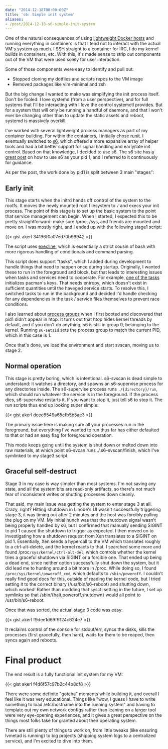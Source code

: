 ```yaml
---
date: "2014-12-18T00:00:00Z"
title: 's6: Simple init system'
aliases:
- /post/2014-12-18-s6-simple-init-system
---
```


One of the natural consequences of using [lightweight Docker hosts](/2014/12/17/dock0-round-2) and running everything in containers is that I tend not to interact with the actual VM's system as much. I SSH straight to a container for IRC, I do my kernel builds in containers, etc. With this, it's made sense to strip out components out of the VM that were used solely for user interaction.

Some of those components were easy to identify and pull out:

* Stopped cloning my dotfiles and scripts repos to the VM image
* Removed packages like vim-minimal and zsh

But the big change I wanted to make was simplifying the init process itself.<!--more--> Don't be fooled: I love systemd (from a user perspective), and for full systems that I'll be interacting with I love the control systemctl provides. But for a system that will only be running a handful of daemons, and that I won't ever be changing other than to update the static assets and reboot, systemd is massively overkill.

I've worked with several lightweight process managers as part of my container building. For within the containers, I initially chose [runit](http://smarden.org/runit/). I eventually switched to [s6](http://www.skarnet.org/software/s6/), which offered a more expansive array of helper tools and had a bit better support for signal handling and early/late init control. Based on that knowledge, I decided to use s6. The s6 site has [a great post](http://www.skarnet.org/software/s6/s6-svscan-1.html) on how to use s6 as your pid 1, and I referred to it continuously for guidance.

As per the post, the work done by pid1 is split between 3 main "stages":

Early init
----------

This stage starts when the initrd hands off control of the system to the rootfs. It moves the newly mounted root filesystem to `/` and execs your init process. The point of this stage is to set up the basic system to the point that service management can begin. When I started, I expected this to be pretty straightforward: make sure /proc, /sys, and friends are mounted and move on. I was mostly right, and I ended up with the following stage1 script:

{{< gist akerl 34196f0a07ed70b98942 >}}

The script uses [execline](http://skarnet.org/software/execline/), which is essentially a strict cousin of bash with more rigorous handling of conditionals and command parsing.

This script does support "tasks", which I added during development to handle things that need to happen once during startup. Originally, I wanted these to run in the foreground and block, but that leads to interesting issues when tasks and services need to cooperate. For example, [one of the tasks](https://github.com/dock0/rootfs/blob/master/overlay/etc/s6/task/pacman-init) initializes pacman's keys. That needs entropy, which doesn't exist in sufficient quantities until the haveged service starts. To resolve this, I switched tasks to run in the background and decided I'd handle checking for any dependencies in the task / service files themselves to prevent race conditions.

I also learned about [process groups](https://en.wikipedia.org/wiki/Process_group) when I first booted and discovered that pid1 didn't appear in htop. It turns out that htop hides kernel threads by default, and if you don't do anything, s6 is still in group 0, belonging to the kernel. Running `s6-setsid` sets the process group to match the current PID, which in this case is 1.

Once that's done, we load the environment and start svscan, moving us to stage 2.

Normal operation
----------------

This stage is pretty boring, which is intentional. s6-svscan is dead simple to understand: it watches a directory, and spawns an s6-supervise process for any directories inside. The s6-supervise process runs `./{directory}/run`, which should run whatever the service is in the foreground. If the process dies, s6-supervise restarts it. If you want to stop it, just tell s6 to stop it. The run scripts thus end up looking super simple:

{{< gist akerl dcee8549a65cfb5b5ae3 >}}

The primary issue here is making sure all your processes run in the foreground, but everything I've wanted to run thus far has either defaulted to that or had an easy flag for foreground operation.

This mode keeps going until the system is shut down or melted down into raw materials, at which point s6-svcan runs ./.s6-svscan/finish, which I've symlinked to my stage3 script.

Graceful self-destruct
---------------------

Stage 3 in my case is way simpler than most systems. I'm not saving any state, and all the system bits are read-only artifacts, so there's not much fear of inconsistent writes or shutting processes down cleanly.

That said, my main issue was getting the system to enter stage 3 at all. Crazy, right? Hitting shutdown in Linode's UI wasn't successfully triggering stage 3, it was timing out after 2 minutes and the host was forcibly pulling the plug on my VM. My initial hunch was that the shutdown signal wasn't being properly handled by s6, but I confirmed that manually sending SIGINT to pid 1 caused the shutdown to trigger as expected. I then moved on to investigating how a shutdown request from Xen translates to a SIGINT on pid 1. Essentially, Xen sends a hypercall to the VM which translates roughly to a ctrl-alt-delete, and the kernel reacts to that. I searched some more and found /proc`/sys/kernel/ctrl-alt-del`, which controls whether the kernel tries a graceful shutdown via SIGINT or a forcible one. That ended up being a dead end, since neither option successfully shut down the system, but it did lead me to hunting around a bit more in /proc. While doing so, I found `/proc/sys/kernel/poweroff_cmd`, which defaults to `/sbin/poweroff`. I couldn't really find good docs for this, outside of reading the kernel code, but I tried setting it to the correct binary (/usr/bin/s6-reboot) and shutting down, which worked! Rather than modding that sysctl setting in the future, I set up symlinks so that /sbin/{halt,poweroff,shutdown} would all point to /usr/bin/s6-reboot.

Once that was sorted, the actual stage 3 code was easy:

{{< gist akerl f9dee1d69f9124c624e7 >}}

It reclaims control of the console for stdout/err, syncs the disks, kills the processes (first gracefully, then hard), waits for them to be reaped, then syncs again and reboots.

Final product
=============

The end result is a fully functional init system for my VM:

{{< gist akerl f4d6f57c97b2c44b8df8 >}}

There were some definite "gotcha" moments while building it, and overall I feel like it was very educational. Things like "wow, I guess I have to write something to load /etc/hostname into the running system" and having to template out my own network configs rather than leaning on a larger tool were very eye-opening experiences, and it gives a great perspective on the things most folks take for granted about their operating system.

There are still plenty of things to work on, from little tweaks (like ensuring lvmetad is running) to big projects (shipping system logs to a centralized service), and I'm excited to dive into them.

